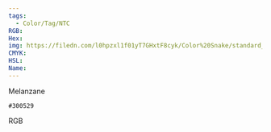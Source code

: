 ```yaml
---
tags:
  - Color/Tag/NTC
RGB:
Hex:
img: https://filedn.com/l0hpzxl1f01yT7GHxtF8cyk/Color%20Snake/standard_csv_to_svg/300529.svg
CMYK:
HSL:
Name:
---
```

Melanzane
```palette
#300529
```
RGB
